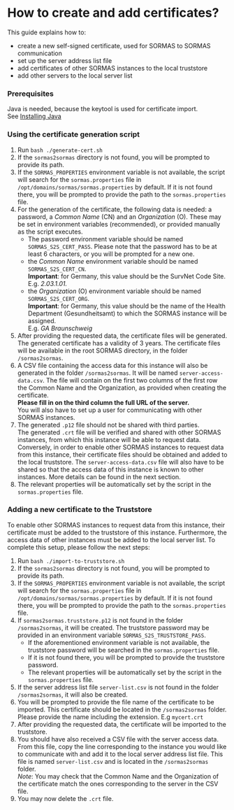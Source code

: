 # How to create and add certificates?

This guide explains how to:
 * create a new self-signed certificate, used for SORMAS to SORMAS communication
 * set up the server address list file
 * add certificates of other SORMAS instances to the local truststore
 * add other servers to the local server list
   
### Prerequisites

Java is needed, because the keytool is used for certificate import. <br/>
See [Installing Java](SERVER_SETUP.md#java-11)

### Using the certificate generation script

1. Run ``bash ./generate-cert.sh``
2. If the ``sormas2sormas`` directory is not found, you will be prompted to provide its path.
3. If the ``SORMAS_PROPERTIES`` environment variable is not available, the script will search for the ``sormas.properties`` 
file in ``/opt/domains/sormas/sormas.properties`` by default. If it is not found there, you will be prompted to provide 
the path to the ``sormas.properties`` file.
4. For the generation of the certificate, the following data is needed: a password, a *Common Name* (CN) 
    and an *Organization* (O). These may be set in environment variables (recommended), or provided 
    manually as the script executes.
    * The password environment variable should be named ``SORMAS_S2S_CERT_PASS``. Please note that the password has to be 
    at least 6 characters, or you will be prompted for a new one.
    * the *Common Name* environment variable should be named ``SORMAS_S2S_CERT_CN``.<br/>
    **Important**: for Germany, this value should be the SurvNet Code Site. <br/>
    E.g. *2.03.1.01.*
    * the *Organization* (O) environment variable should be named ``SORMAS_S2S_CERT_ORG``.<br/>
    **Important**: for Germany, this value should be the name of the Health Department (Gesundheitsamt) 
    to which the SORMAS instance will be assigned. <br/>
    E.g. *GA Braunschweig*
5. After providing the requested data, the certificate files will be generated. <br/>
   The generated certificate has a validity of 3 years. 
   The certificate files will be available in the root SORMAS directory, in the folder ``/sormas2sormas``.
6. A CSV file containing the access data for this instance will also be generated in the folder ``/sormas2sormas``.
   It will be named ``server-access-data.csv``.
   The file will contain on the first two columns of the first row the Common Name and the Organization, as provided
   when creating the certificate. <br/>
   **Please fill in on the third column the full URL of the server.** <br/>
   You will also have to set up a user for communicating with other SORMAS instances.
6. The generated ``.p12`` file should not be shared with third parties. <br/>
   The generated ``.crt`` file will be verified and shared with other SORMAS instances, from which this instance
   will be able to request data. Conversely, in order to enable other SORMAS instances to request data from this 
   instance, their certificate files should be obtained and added to the local truststore. The ``server-access-data.csv``
   file will also have to be shared so that the access data of this instance is known to other instances. 
   More details can be found in the next section.
7. The relevant properties will be automatically set by the script in the ``sormas.properties`` file.

### Adding a new certificate to the Truststore

To enable other SORMAS instances to request data from this instance, their certificate must be added to the 
truststore of this instance. Furthermore, the access data of other instances must be added to the local server
list. To complete this setup, please follow the next steps:
1. Run ``bash ./import-to-truststore.sh``
2. If the ``sormas2sormas`` directory is not found, you will be prompted to provide its path.
3. If the ``SORMAS_PROPERTIES`` environment variable is not available, the script will search for the ``sormas.properties`` 
   file in ``/opt/domains/sormas/sormas.properties`` by default. If it is not found there, you will be prompted to provide 
   the path to the ``sormas.properties`` file.
4. If ``sormas2sormas.truststore.p12`` is not found in the folder ``/sormas2sormas``, it will be created. 
    The truststore password may be provided in an environment variable ``SORMAS_S2S_TRUSTSTORE_PASS``.
    * If the aforementioned environment variable is not available, the truststore password will be searched in the 
    ``sormas.properties`` file.
    * If it is not found there, you will be prompted to provide the truststore password.
    * The relevant properties will be automatically set by the script in the ``sormas.properties`` file.
5. If the server address list file ``server-list.csv`` is not found in the folder ``/sormas2sormas``, it will also be created.
6. You will be prompted to provide the file name of the certificate to be imported. This certificate should be located
in the ``/sormas2sormas`` folder. Please provide the name including the extension. E.g ``mycert.crt``
7. After providing the requested data, the certificate will be imported to the truststore.
8. You should have also received a CSV file with the server access data. From this file, copy the line corresponding to the
    instance you would like to communicate with and add it to the local server address list file. This file is named
    ``server-list.csv`` and is located in the ``/sormas2sormas`` folder. <br/>
    *Note*: You may check that the Common Name and the Organization of the certificate match the ones corresponding to 
    the server in the CSV file.
9. You may now delete the ``.crt`` file.